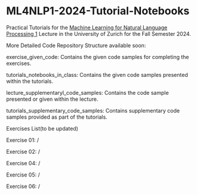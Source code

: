# ML4NLP1-2024-Tutorial-Notebooks
Practical Tutorials for the [Machine Learning for Natural Language Processing 1](https://studentservices.uzh.ch/uzh/anonym/vvz/?sap-language=EN&sap-ui-language=EN#/details/2023/003/SM/50941599) Lecture in the University of Zurich for the Fall Semester 2024.

More Detailed Code Repository Structure available soon:

exercise_given_code: Contains the given code samples for completing the exercises.

tutorials_notebooks_in_class: Contains the given code samples presented within the tutorials.

lecture_supplementaryl_code_samples: Contains the code sample presented or given within the lecture.

tutorials_supplementary_code_samples: Contains supplementary code samples provided as part of the tutorials.

Exercises List(to be updated)

Exercise 01: /

Exercise 02: /

Exercise 04: /

Exercise 05: /

Exercise 06: /
